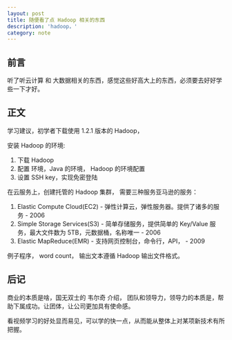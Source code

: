 ```yaml
---
layout: post
title: 随便看了点 Hadoop 相关的东西
description: 'hadoop，'
category: note
---
```


## 前言

听了听云计算 和 大数据相关的东西，感觉这些好高大上的东西，必须要去好好学些一下才好。


## 正文

学习建议，初学者下载使用 1.2.1 版本的 Hadoop， 

安装 Hadoop 的环境: 

1. 下载 Hadoop
2. 配置 环境，Java 的环境， Hadoop 的环境配置
3. 设置 SSH key，实现免密登陆


在云服务上，创建托管的 Hadoop 集群， 需要三种服务亚马逊的服务： 

1. Elastic Compute Cloud(EC2) - 弹性计算云，弹性服务器。提供了诸多的服务 - 2006
2. Simple Storage Services(S3) - 简单存储服务，提供简单的 Key/Value 服务，最大文件数为 5TB，元数据桶，名称唯一 - 2006
3. Elastic MapReduce(EMR) - 支持网页控制台，命令行，API， - 2009

例子程序， word count， 输出文本遵循 Hadoop 输出文件格式。

## 后记

商业的本质是啥，国无双士的 韦尔奇 介绍， 团队和领导力，领导力的本质是，帮助下属成功。让团体，让公司更加具有使命感。 

看视频学习的好处显而易见，可以学的快一点，从而能从整体上对某项新技术有所把握。
